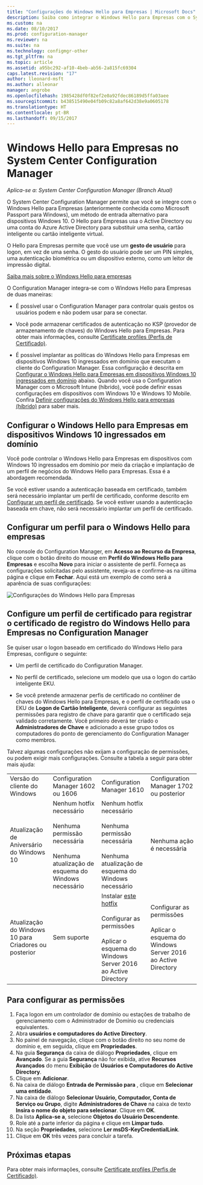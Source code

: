 ```yaml
---
title: "Configurações do Windows Hello para Empresas | Microsoft Docs"
description: Saiba como integrar o Windows Hello para Empresas com o System Center Configuration Manager.
ms.custom: na
ms.date: 08/10/2017
ms.prod: configuration-manager
ms.reviewer: na
ms.suite: na
ms.technology: configmgr-other
ms.tgt_pltfrm: na
ms.topic: article
ms.assetid: a95bc292-af10-4beb-ab56-2a815fc69304
caps.latest.revision: "17"
author: lleonard-msft
ms.author: alleonar
manager: angrobe
ms.openlocfilehash: 1985428df0f82ef2e0a92fdec86189d5ffa03aee
ms.sourcegitcommit: b438515490e04fb09c82a8af642d38e9a0605178
ms.translationtype: HT
ms.contentlocale: pt-BR
ms.lasthandoff: 09/15/2017
---
```

# <a name="windows-hello-for-business-settings-in-system-center-configuration-manager"></a>Windows Hello para Empresas no System Center Configuration Manager

*Aplica-se a: System Center Configuration Manager (Branch Atual)*

O System Center Configuration Manager permite que você se integre com o Windows Hello para Empresas (anteriormente conhecida como Microsoft Passport para Windows), um método de entrada alternativo para dispositivos Windows 10. O Hello para Empresas usa o Active Directory ou uma conta do Azure Active Directory para substituir uma senha, cartão inteligente ou cartão inteligente virtual.  

O Hello para Empresas permite que você use um **gesto de usuário** para logon, em vez de uma senha. O gesto do usuário pode ser um PIN simples, uma autenticação biométrica ou um dispositivo externo, como um leitor de impressão digital.

[Saiba mais sobre o Windows Hello para empresas](https://docs.microsoft.com/windows/access-protection/hello-for-business/hello-identity-verification)

 O Configuration Manager integra-se com o Windows Hello para Empresas de duas maneiras:  

-   É possível usar o Configuration Manager para controlar quais gestos os usuários podem e não podem usar para se conectar.  

-   Você pode armazenar certificados de autenticação no KSP (provedor de armazenamento de chaves) do Windows Hello para Empresas. Para obter mais informações, consulte [Certificate profiles (Perfis de Certificado)](introduction-to-certificate-profiles.md).  

- É possível implantar as políticas do Windows Hello para Empresas em dispositivos Windows 10 ingressados em domínio que executam o cliente do Configuration Manager. Essa configuração é descrita em [Configurar o Windows Hello para Empresas em dispositivos Windows 10 ingressados em domínio](#configure-windows-hello-for-business-on-domain-joined-windows-10-devices) abaixo. Quando você usa o Configuration Manager com o Microsoft Intune (híbrido), você pode definir essas configurações em dispositivos com Windows 10 e Windows 10 Mobile. Confira [Definir configurações do Windows Hello para empresas (híbrido)](../../mdm/deploy-use/windows-hello-for-business-settings.md) para saber mais.

## <a name="configure-windows-hello-for-business-on-domain-joined-windows-10-devices"></a>Configurar o Windows Hello para Empresas em dispositivos Windows 10 ingressados em domínio
Você pode controlar o Windows Hello para Empresas em dispositivos com Windows 10 ingressados em domínio por meio da criação e implantação de um perfil de negócios do Windows Hello para Empresas. Essa é a abordagem recomendada.


Se você estiver usando a autenticação baseada em certificado, também será necessário implantar um perfil de certificado, conforme descrito em [Configurar um perfil de certificado](#configure-a-certificate-profile). Se você estiver usando a autenticação baseada em chave, não será necessário implantar um perfil de certificado.

## <a name="configure-a-windows-hello-for-business-profile"></a>Configurar um perfil para o Windows Hello para empresas  

No console do Configuration Manager, em **Acesso ao Recurso da Empresa**, clique com o botão direito do mouse em **Perfil do Windows Hello para Empresas** e escolha **Novo** para iniciar o assistente de perfil. Forneça as configurações solicitadas pelo assistente, reveja-as e confirme-as na última página e clique em **Fechar**. Aqui está um exemplo de como será a aparência de suas configurações:  

![Configurações do Windows Hello para Empresas](../media/Hello-for-Business-settings.png)

## <a name="configure-a-certificate-profile-to-enroll-the-windows-hello-for-business-enrollment-certificate-in-configuration-manager"></a>Configure um perfil de certificado para registrar o certificado de registro do Windows Hello para Empresas no Configuration Manager  
 Se quiser usar o logon baseado em certificado do Windows Hello para Empresas, configure o seguinte:  

-   Um perfil de certificado do Configuration Manager.  

-   No perfil de certificado, selecione um modelo que usa o logon do cartão inteligente EKU.  

-   Se você pretende armazenar perfis de certificado no contêiner de chaves do Windows Hello para Empresas, e o perfil de certificado usa o EKU de **Logon de Cartão Inteligente**, deverá configurar as seguintes permissões para registro de chave para garantir que o certificado seja validado corretamente.
Você primeiro deverá ter criado o **Administradores de Chave** e adicionado a esse grupo todos os computadores do ponto de gerenciamento do Configuration Manager como membros.

Talvez algumas configurações não exijam a configuração de permissões, ou podem exigir mais configurações. Consulte a tabela a seguir para obter mais ajuda:

|||||
|-|-|-|-|
|Versão do cliente do Windows|Configuration Manager 1602 ou 1606|Configuration Manager 1610|Configuration Manager 1702 ou posterior|
|Atualização de Aniversário do Windows 10|Nenhum hotfix necessário<br><br>Nenhuma permissão necessária<br><br>Nenhuma atualização de esquema do Windows necessário|Nenhum hotfix necessário<br><br>Nenhuma permissão necessária<br><br>Nenhuma atualização de esquema do Windows necessário|Nenhuma ação é necessária|
|Atualização do Windows 10 para Criadores ou posterior|Sem suporte|Instalar [este hotfix](https://support.microsoft.com/help/4010155/update-rollup-for-system-center-configuration-manager-current-branch-v)<br><br>Configurar as permissões<br><br>Aplicar o esquema do Windows Server 2016 ao Active Directory|Configurar as permissões<br><br>Aplicar o esquema do Windows Server 2016 ao Active Directory|

## <a name="to-configure-permissions"></a>Para configurar as permissões

1.  Faça logon em um controlador de domínio ou estações de trabalho de gerenciamento com o Administrador de Domínio ou credenciais equivalentes.
2.  Abra **usuários e computadores do Active Directory**.
3.  No painel de navegação, clique com o botão direito no seu nome de domínio e, em seguida, clique em **Propriedades**.
4.  Na guia **Segurança** da caixa de diálogo *<domain name>* **Propriedades**, clique em **Avançado**. Se a guia **Segurança** não for exibida, ative **Recursos Avançados** do menu **Exibição** de **Usuários e Computadores do Active Directory**.
5.  Clique em **Adicionar**.
6.  Na caixa de diálogo **Entrada de Permissão para** *<domain name>*, clique em **Selecionar uma entidade**.
7.  Na caixa de diálogo **Selecionar Usuário, Computador, Conta de Serviço ou Grupo**, digite **Administradores de Chave** na caixa de texto **Insira o nome do objeto para selecionar**.  Clique em **OK**.
8.  Da lista **Aplica-se a**, selecione **Objetos do Usuário Descendente**.
9.  Role até a parte inferior da página e clique em **Limpar tudo**.
10. Na seção **Propriedades**, selecione **Ler msDS-KeyCredentialLink**.
11. Clique em **OK** três vezes para concluir a tarefa.


## <a name="next-steps"></a>Próximas etapas

Para obter mais informações, consulte [Certificate profiles (Perfis de Certificado)](introduction-to-certificate-profiles.md).  





